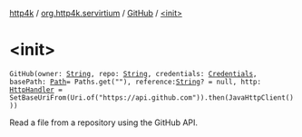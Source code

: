 [http4k](../../index.md) / [org.http4k.servirtium](../index.md) / [GitHub](index.md) / [&lt;init&gt;](./-init-.md)

# &lt;init&gt;

`GitHub(owner: `[`String`](https://kotlinlang.org/api/latest/jvm/stdlib/kotlin/-string/index.html)`, repo: `[`String`](https://kotlinlang.org/api/latest/jvm/stdlib/kotlin/-string/index.html)`, credentials: `[`Credentials`](../../org.http4k.core/-credentials/index.md)`, basePath: `[`Path`](https://docs.oracle.com/javase/9/docs/api/java/nio/file/Path.html)` = Paths.get(""), reference: `[`String`](https://kotlinlang.org/api/latest/jvm/stdlib/kotlin/-string/index.html)`? = null, http: `[`HttpHandler`](../../org.http4k.core/-http-handler.md)` = SetBaseUriFrom(Uri.of("https://api.github.com")).then(JavaHttpClient()))`

Read a file from a repository using the GitHub API.

